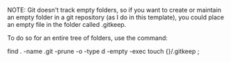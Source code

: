NOTE: Git doesn't track empty folders, so if you want to create or maintain an
empty folder in a git repository (as I do in this template), you could place an
empty file in the folder called .gitkeep.

To do so for an entire tree of folders, use the command:

find . -name .git -prune -o -type d -empty -exec touch {}/.gitkeep \;


